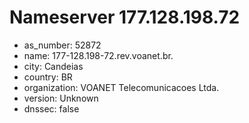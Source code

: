 # Nameserver 177.128.198.72

* as_number: 52872
* name: 177-128.198-72.rev.voanet.br.
* city: Candeias
* country: BR
* organization: VOANET Telecomunicacoes Ltda.
* version: Unknown
* dnssec: false
